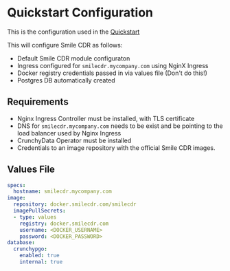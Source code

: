 # Quickstart Configuration

This is the configuration used in the [Quickstart](../quickstart/index.md)

This will configure Smile CDR as follows:

* Default Smile CDR module configuraton
* Ingress configured for `smilecdr.mycompany.com` using NginX Ingress
* Docker registry credentials passed in via values file (Don't do this!)
* Postgres DB automatically created

## Requirements

* Nginx Ingress Controller must be installed, with TLS certificate
* DNS for `smilecdr.mycompany.com` needs to be exist and be pointing to the load balancer used by Nginx Ingress
* CrunchyData Operator must be installed
* Credentials to an image repository with the official Smile CDR images.

## Values File
```yaml
specs:
  hostname: smilecdr.mycompany.com
image:
  repository: docker.smilecdr.com/smilecdr
  imagePullSecrets:
  - type: values
    registry: docker.smilecdr.com
    username: <DOCKER_USERNAME>
    password: <DOCKER_PASSWORD>
database:
  crunchypgo:
    enabled: true
    internal: true
```
